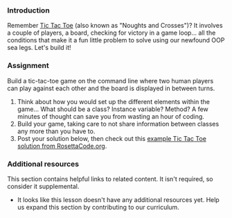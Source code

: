 ### Introduction

Remember [Tic Tac Toe](https://en.wikipedia.org/wiki/Tic-tac-toe) (also known as "Noughts and Crosses")? It involves a couple of players, a board, checking for victory in a game loop... all the conditions that make it a fun little problem to solve using our newfound OOP sea legs. Let's build it!

### Assignment

Build a tic-tac-toe game on the command line where two human players can play against each other and the board is displayed in between turns.

<div class="lesson-content__panel" markdown="1">

  1. Think about how you would set up the different elements within the game... What should be a class? Instance variable?  Method? A few minutes of thought can save you from wasting an hour of coding.
  1. Build your game, taking care to not share information between classes any more than you have to.
  1. Post your solution below, then check out this [example Tic Tac Toe solution from RosettaCode.org](http://rosettacode.org/wiki/Tic-tac-toe#Ruby).

</div>

### Additional resources

This section contains helpful links to related content. It isn't required, so consider it supplemental.

- It looks like this lesson doesn't have any additional resources yet. Help us expand this section by contributing to our curriculum.
